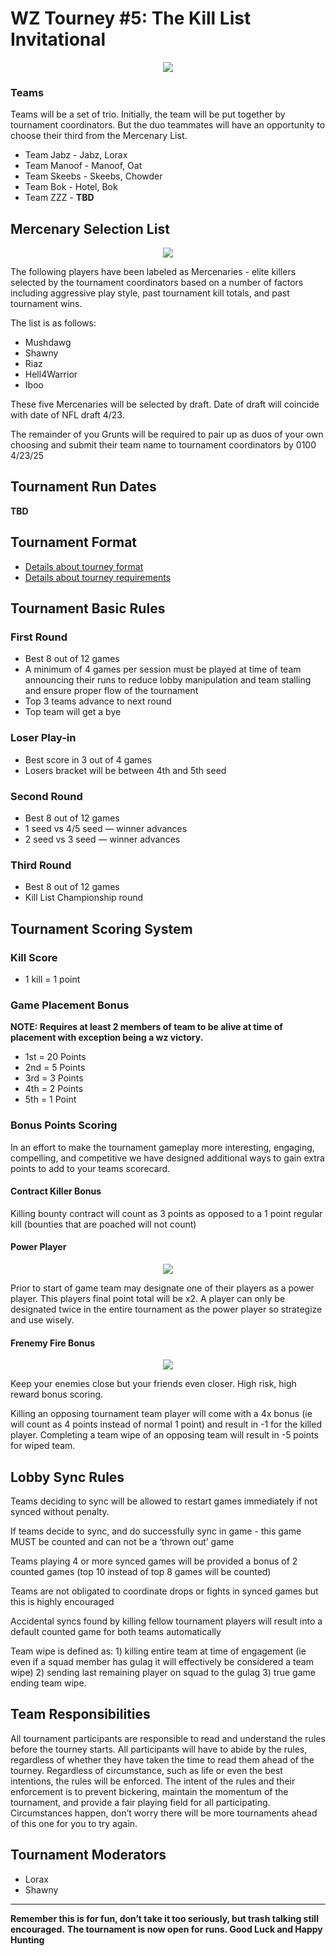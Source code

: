 # WZ Tourney #5: The Kill List Invitational

<div align="center">
  <img src="../assets/banner.jpeg">
</div>

<!--
## Submit Your Score
[Submit Tourney Scores](https://bit.ly/wztourney)

## Tournament Individual Stats
[WZ Tourney Stats](https://bit.ly/wztourneystats)

## Tournament Results
<iframe src="https://brackethq.com/b/2ywub/embed/" width="100%" height="550" frameborder="0"></iframe>
-->

### Teams

Teams will be a set of trio. Initially, the team will be put together by tournament coordinators. But the duo teammates will have an opportunity to choose their third from the Mercenary List.

- Team Jabz - Jabz, Lorax
- Team Manoof - Manoof, Oat
- Team Skeebs - Skeebs, Chowder
- Team Bok - Hotel, Bok
- Team ZZZ - **TBD**

## Mercenary Selection List

<div align="center">
  <img src="../assets/mercenary.jpeg">
</div>

The following players have been labeled as Mercenaries - elite killers selected by the tournament coordinators based on a number of factors including aggressive play style, past tournament kill totals, and past tournament wins.

The list is as follows:
- Mushdawg
- Shawny
- Riaz 
- Hell4Warrior
- Iboo

These five Mercenaries will be selected by draft. Date of draft will coincide with date of NFL draft 4/23. 

The remainder of you Grunts will be required to pair up as duos of your own choosing and submit their team name to tournament coordinators by 0100 4/23/25

## Tournament Run Dates

**TBD**
<!-- 01/10 - 01/31

- **COMPLETED** First Round: Wednesday, Jan 10th - ~~Wednesday, Jan 17th~~ Sunday, Jan 14th
- **Second Round:** Wednesday, Jan 17th - Wednesday, Jan 24th
-->

## Tournament Format

- [Details about tourney format](./Tourney%20Details/format.md)
- [Details about tourney requirements](./Tourney%20Details/requirements.md)

## Tournament Basic Rules

### First Round

- Best 8 out of 12 games
- A minimum of 4 games per session must be played at time of team announcing their runs to reduce lobby manipulation and team stalling and ensure proper flow of the tournament
- Top 3 teams advance to next round
- Top team will get a bye

### Loser Play-in

- Best score in 3 out of 4 games
- Losers bracket will be between 4th and 5th seed

### Second Round

- Best 8 out of 12 games
- 1 seed vs 4/5 seed — winner advances 
- 2 seed vs 3 seed — winner advances 

### Third Round

- Best 8 out of 12 games
- Kill List Championship round 


## Tournament Scoring System

### Kill Score

- 1 kill = 1 point

### Game Placement Bonus

**NOTE: Requires at least 2 members of team to be alive at time of placement with exception being a wz victory.**

- 1st = 20 Points
- 2nd = 5 Points
- 3rd = 3 Points
- 4th = 2 Points
- 5th = 1 Point

### Bonus Points Scoring

In an effort to make the tournament gameplay more interesting, engaging, compelling, and competitive we have designed additional ways to gain extra points to add to your teams scorecard.

#### Contract Killer Bonus

Killing bounty contract will count as 3 points as opposed to a 1 point regular kill (bounties that are poached will not count)

#### Power Player

<div align="center">
  <img src="../assets/power-player.jpeg">
</div>

Prior to start of game team may designate one of their players as a power player. This players final point total will be x2. A player can only be designated twice in the entire tournament as the power player so strategize and use wisely.

#### Frenemy Fire Bonus

<div align="center">
  <img src="../assets/frenemy.jpeg">
</div>

Keep your enemies close but your friends even closer. High risk, high reward bonus scoring.

Killing an opposing tournament team player will come with a 4x bonus (ie will count as 4 points instead of normal 1 point) and result in -1 for the killed player. Completing a team wipe of an opposing team will result in -5 points for wiped team.

## Lobby Sync Rules

Teams deciding to sync will be allowed to restart games immediately if not synced without penalty. 

If teams decide to sync, and do successfully sync in game - this game MUST be counted and can not be a ‘thrown out’ game 

Teams playing 4 or more synced games will be provided a bonus of 2 counted games (top 10 instead of top 8 games will be counted)

Teams are not obligated to coordinate drops or fights in synced games but this is highly encouraged 

Accidental syncs found by killing fellow tournament players will result into a default counted game for both teams automatically 

Team wipe is defined as: 1) killing entire team at time of engagement (ie even if a squad member has gulag it will effectively be considered a team wipe) 2) sending last remaining player on squad to the gulag 3) true game ending team wipe.

## Team Responsibilities

All tournament participants are responsible to read and understand the rules before the tourney starts. All participants will have to abide by the rules, regardless of whether they have taken the time to read them ahead of the tourney. Regardless of circumstance, such as life or even the best intentions, the rules will be enforced. The intent of the rules and their enforcement is to prevent bickering, maintain the momentum of the tournament, and provide a fair playing field for all participating. Circumstances happen, don’t worry there will be more tournaments ahead of this one for you to try again.

## Tournament Moderators

- Lorax
- Shawny

---

**Remember this is for fun, don’t take it too seriously, but trash talking still encouraged.**
**The tournament is now open for runs. Good Luck and Happy Hunting**
